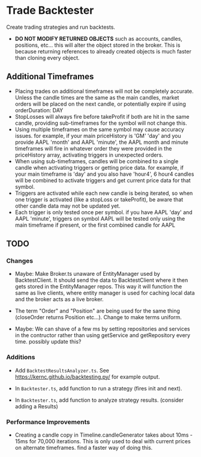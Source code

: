 # Trade Backtester

Create trading strategies and run backtests.

-   **DO NOT MODIFY RETURNED OBJECTS** such as accounts, candles, positions, etc... this will alter the object stored in the broker. This is because returning references to already created objects is much faster than cloning every object.

## Additional Timeframes

-   Placing trades on additional timeframes will not be completely accurate. Unless the candle times are the same as the main candles, market orders will be placed on the next candle, or potentially expire if using orderDuration: DAY
-   StopLosses will always fire before takeProfit if both are hit in the same candle, providing sub-timeframes for the symbol will not change this.
-   Using multiple timeframes on the same symbol may cause accuracy issues. for example, if your main priceHistory is 'GM' 'day' and you provide AAPL 'month' and AAPL 'minute', the AAPL month and minute timeframes will fire in whatever order they were provided in the priceHistory array, activating triggers in unexpected orders.
-   When using sub-timeframes, candles will be combined to a single candle when activating triggers or getting price data. for example, if your main timeframe is 'day' and you also have 'hour4', 6 hour4 candles will be combined to activate triggers and get current price data for that symbol.
-   Triggers are activated while each new candle is being iterated, so when one trigger is activated (like a stopLoss or takeProfit), be aware that other candle data may not be updated yet.
-   Each trigger is only tested once per symbol. if you have AAPL 'day' and AAPL 'minute', triggers on symbol AAPL will be tested only using the main timeframe if present, or the first combined candle for AAPL

## TODO

### Changes

-   Maybe: Make Broker.ts unaware of EntityManager used by BacktestClient. It should send the data to BacktestClient where it then gets stored in the EntityManager repos. This way it will function the same as live clients, where entity manager is used for caching local data and the broker acts as a live broker.

-   The term "Order" and "Position" are being used for the same thing (closeOrder returns Position etc...). Change to make terms uniform.

-   Maybe: We can shave of a few ms by setting repositories and services in the contructor rather than using getService and getRepository every time. possibly update this?

### Additions

-   Add `BacktestResultsAnalyzer.ts`. See https://kernc.github.io/backtesting.py/ for example output.

-   In `Backtester.ts`, add function to run a strategy (fires init and next).

-   In `Backtester.ts`, add function to analyze strategy results. (consider adding a Results)

### Performance Improvements

-   Creating a candle copy in Timeline.candleGenerator takes about 10ms - 15ms for 70,000 iterations. This is only used to deal with current prices on alternate timeframes. find a faster way of doing this.
